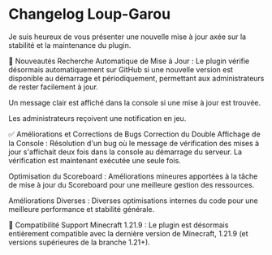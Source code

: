 # Changelog Loup-Garou

Je suis heureux de vous présenter une nouvelle mise à jour axée sur la stabilité et la maintenance du plugin.

🚀 Nouveautés
Recherche Automatique de Mise à Jour : Le plugin vérifie désormais automatiquement sur GitHub si une nouvelle version est disponible au démarrage et périodiquement, permettant aux administrateurs de rester facilement à jour.

Un message clair est affiché dans la console si une mise à jour est trouvée.

Les administrateurs reçoivent une notification en jeu.

✅ Améliorations et Corrections de Bugs
Correction du Double Affichage de la Console : Résolution d'un bug où le message de vérification des mises à jour s'affichait deux fois dans la console au démarrage du serveur. La vérification est maintenant exécutée une seule fois.

Optimisation du Scoreboard : Améliorations mineures apportées à la tâche de mise à jour du Scoreboard pour une meilleure gestion des ressources.

Améliorations Diverses : Diverses optimisations internes du code pour une meilleure performance et stabilité générale.

🔗 Compatibilité
Support Minecraft 1.21.9 : Le plugin est désormais entièrement compatible avec la dernière version de Minecraft, 1.21.9 (et versions supérieures de la branche 1.21+).
